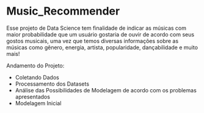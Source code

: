 # Music_Recommender
Esse projeto de Data Science tem finalidade de indicar as músicas com maior probabilidade que um usuário gostaria de ouvir de acordo com seus gostos musicais, uma vez que temos diversas informações sobre as músicas como gênero, energia, artista, popularidade, dançabilidade e muito mais!

Andamento do Projeto:
- Coletando Dados
- Processamento dos Datasets
- Análise das Possibilidades de Modelagem de acordo com os problemas apresentados
- Modelagem Inicial
